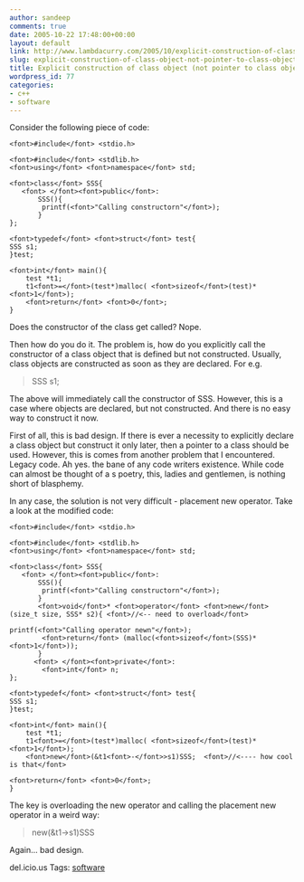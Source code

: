 ```yaml
---
author: sandeep
comments: true
date: 2005-10-22 17:48:00+00:00
layout: default
link: http://www.lambdacurry.com/2005/10/explicit-construction-of-class-object-not-pointer-to-class-object/
slug: explicit-construction-of-class-object-not-pointer-to-class-object
title: Explicit construction of class object (not pointer to class object)
wordpress_id: 77
categories:
- c++
- software
---
```


Consider the following piece of code:





    
    <font>#include</font> <stdio.h> 
    
    <font>#include</font> <stdlib.h>
    <font>using</font> <font>namespace</font> std;
    
    <font>class</font> SSS{
       <font> </font><font>public</font>:
           SSS(){
            printf(<font>"Calling constructorn"</font>);
           }
    };
    
    <font>typedef</font> <font>struct</font> test{
    SSS s1;
    }test;
    
    <font>int</font> main(){
        test *t1;
        t1<font>=</font>(test*)malloc( <font>sizeof</font>(test)*<font>1</font>);
        <font>return</font> <font>0</font>;
    }


Does the constructor of the class get called?
Nope.

Then how do you do it. The problem is, how do you explicitly call the constructor of a class object that is defined but not constructed. Usually, class objects are constructed as soon as they are declared. For e.g.


<blockquote>SSS s1;</blockquote>


The above will immediately call the constructor of SSS. However, this is a case where  objects are declared, but not constructed. And there is no easy way to construct it now.

First of all, this is bad design. If there is ever a necessity to explicitly declare a class object but construct it only later, then a pointer to a class should be used.
However, this is comes from another problem that I encountered.
Legacy code.
Ah yes. the bane of any code writers existence. While code can almost be thought of a s poetry, this, ladies and gentlemen, is nothing short of blasphemy.

In any case, the solution is not very difficult - placement new operator.
Take a look at the modified code:





    
    <font>#include</font> <stdio.h> 
    
    <font>#include</font> <stdlib.h>
    <font>using</font> <font>namespace</font> std;
    
    <font>class</font> SSS{
       <font> </font><font>public</font>:
           SSS(){
            printf(<font>"Calling constructorn"</font>);
           }
           <font>void</font>* <font>operator</font> <font>new</font>(size_t size, SSS* s2){ <font>//<-- need to overload</font>
    
    printf(<font>"Calling operator newn"</font>);
            <font>return</font> (malloc(<font>sizeof</font>(SSS)*<font>1</font>));
           }
          <font> </font><font>private</font>:
            <font>int</font> n;
    };
    
    <font>typedef</font> <font>struct</font> test{
    SSS s1;
    }test;
    
    <font>int</font> main(){
        test *t1;
        t1<font>=</font>(test*)malloc( <font>sizeof</font>(test)*<font>1</font>);
        <font>new</font>(&t1<font>-</font>>s1)SSS;  <font>//<---- how cool is that</font>
    
    <font>return</font> <font>0</font>;
    }


The key is overloading the new operator and calling the placement new operator in a weird way:


<blockquote>new(&t1->s1)SSS</blockquote>


Again... bad design.


del.icio.us Tags: [software](http://del.icio.us/sss8ue/software)
